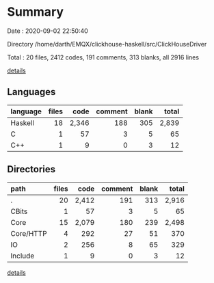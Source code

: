 # Summary

Date : 2020-09-02 22:50:40

Directory /home/darth/EMQX/clickhouse-haskell/src/ClickHouseDriver

Total : 20 files,  2412 codes, 191 comments, 313 blanks, all 2916 lines

[details](details.md)

## Languages
| language | files | code | comment | blank | total |
| :--- | ---: | ---: | ---: | ---: | ---: |
| Haskell | 18 | 2,346 | 188 | 305 | 2,839 |
| C | 1 | 57 | 3 | 5 | 65 |
| C++ | 1 | 9 | 0 | 3 | 12 |

## Directories
| path | files | code | comment | blank | total |
| :--- | ---: | ---: | ---: | ---: | ---: |
| . | 20 | 2,412 | 191 | 313 | 2,916 |
| CBits | 1 | 57 | 3 | 5 | 65 |
| Core | 15 | 2,079 | 180 | 239 | 2,498 |
| Core/HTTP | 4 | 292 | 27 | 51 | 370 |
| IO | 2 | 256 | 8 | 65 | 329 |
| Include | 1 | 9 | 0 | 3 | 12 |

[details](details.md)